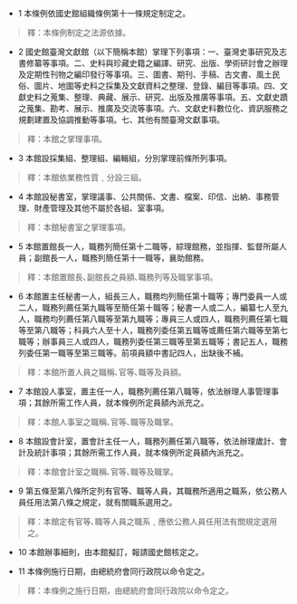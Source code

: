 * 1 本條例依國史館組織條例第十一條規定制定之。

> 釋：本條例制定之法源依據。

* 2 國史館臺灣文獻館（以下簡稱本館）掌理下列事項：一、臺灣史事研究及志書修纂等事項。二、史料與珍藏史籍之編譯、研究、出版、學術研討會之辦理及定期性刊物之編印發行等事項。三、圖書、期刊、手稿、古文書、風土民俗、圖片、地圖等史料之採集及文獻資料之整理、登錄、編目等事項。四、文獻史料之蒐集、整理、典藏、展示、研究、出版及推廣等事項。五、文獻史蹟之蒐集、勘考、展示、推廣及交流等事項。六、文獻史料數位化、資訊服務之規劃建置及協調推動等事項。七、其他有關臺灣文獻事項。

> 釋：本館之掌理事項。

* 3 本館設採集組、整理組、編輯組，分別掌理前條所列事項。

> 釋：本館依業務性質﹐分設三組。

* 4 本館設秘書室，掌理議事、公共關係、文書、檔案、印信、出納、事務管理、財產管理及其他不屬於各組、室事項。

> 釋：本館秘書室之掌理事項。

* 5 本館置館長一人，職務列簡任第十二職等，綜理館務，並指揮、監督所屬人員；副館長一人，職務列簡任第十一職等，襄助館務。

> 釋：本館置館長､副館長之員額､職務列等及職掌事項。

* 6 本館置主任秘書一人，組長三人，職務均列簡任第十職等；專門委員一人或二人，職務列薦任第九職等至簡任第十職等；秘書一人或二人，編纂七人至九人，職務均列薦任第八職等至第九職等；專員三人或四人，職務列薦任第七職等至第八職等；科員六人至十人，職務列委任第五職等或薦任第六職等至第七職等；辦事員三人或四人，職務列委任第三職等至第五職等；書記五人，職務列委任第一職等至第三職等。前項員額中書記四人，出缺後不補。

> 釋：本館所置人員之職稱､官等､職等及員額。

* 7 本館設人事室，置主任一人，職務列薦任第八職等，依法辦理人事管理事項；其餘所需工作人員，就本條例所定員額內派充之。

> 釋：本館人事室之職稱､官等､職等及職掌。

* 8 本館設會計室，置會計主任一人，職務列薦任第八職等，依法辦理歲計、會計及統計事項；其餘所需工作人員，就本條例所定員額內派充之。

> 釋：本館會計室之職稱､官等､職等及職掌。

* 9 第五條至第八條所定列有官等、職等人員，其職務所適用之職系，依公務人員任用法第八條之規定，就有關職系選用之。

> 釋：本館定有官等､職等人員之職系﹐應依公務人員任用法有關規定選用之。

* 10 本館辦事細則，由本館擬訂，報請國史館核定之。

* 11 本條例施行日期，由總統府會同行政院以命令定之。

> 釋：本條例之施行日期，由總統府會同行政院以命令定之。

